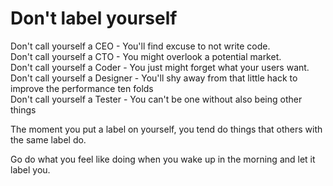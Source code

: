 Don't label yourself
===
Don't call yourself a CEO - You'll find excuse to not write code.  
Don't call yourself a CTO - You might overlook a potential market.  
Don't call yourself a Coder - You just might forget what your users want.  
Don't call yourself a Designer - You'll shy away from that little hack to improve the performance ten folds  
Don't call yourself a Tester - You can't be one without also being other things  
  
The moment you put a label on yourself, you tend do things that others with the same label do.  
  
Go do what you feel like doing when you wake up in the morning and let it label you.

